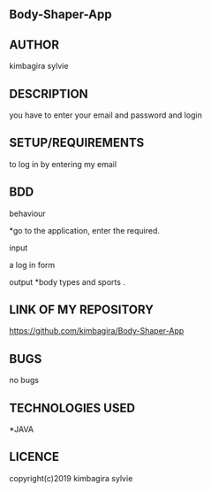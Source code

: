 ## Body-Shaper-App

## AUTHOR

kimbagira sylvie

## DESCRIPTION

you have to enter your email and password and login

## SETUP/REQUIREMENTS
to log in by entering my email


## BDD

behaviour

*go to the application, enter the required.

input

a log in form


output
*body types and sports .

## LINK OF MY REPOSITORY
https://github.com/kimbagira/Body-Shaper-App

## BUGS
  no bugs
  
## TECHNOLOGIES USED
*JAVA

## LICENCE

copyright(c)2019 kimbagira sylvie
